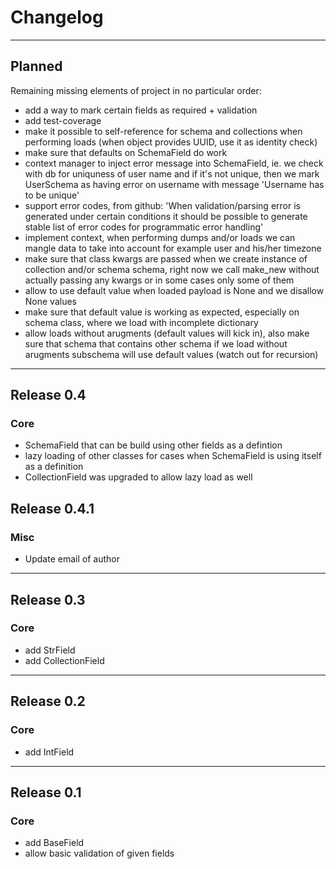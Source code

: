 # Changelog

---
## Planned

Remaining missing elements of project in no particular order:

 * add a way to mark certain fields as required + validation
 * add test-coverage
 * make it possible to self-reference for schema and collections when
   performing loads (when object provides UUID, use it as identity check)
 * make sure that defaults on SchemaField do work
 * context manager to inject error message into SchemaField, ie. we check with
   db for uniquness of user name and if it's not unique, then we mark
   UserSchema as having error on username with message 'Username has to be
   unique'
 * support error codes, from github: 'When validation/parsing error is
   generated under certain conditions it should be possible to generate stable
   list of error codes for programmatic error handling'
 * implement context, when performing dumps and/or loads we can mangle data to
   take into account for example user and his/her timezone
 * make sure that class kwargs are passed when we create instance of collection
   and/or schema schema, right now we call make_new without actually passing
   any kwargs or in some cases only some of them
 * allow to use default value when loaded payload is None and we disallow None
   values
 * make sure that default value is working as expected, especially on schema
   class, where we load with incomplete dictionary
 * allow loads without arugments (default values will kick in), also make sure
   that schema that contains other schema if we load without arugments
   subschema will use default values (watch out for recursion)

---
## Release 0.4

### Core

 * SchemaField that can be build using other fields as a defintion
 * lazy loading of other classes for cases when SchemaField is using itself as a definition
 * CollectionField was upgraded to allow lazy load as well

## Release 0.4.1

### Misc

 * Update email of author

---
## Release 0.3

### Core

 * add StrField
 * add CollectionField

---
## Release 0.2

### Core

 * add IntField

---
## Release 0.1

### Core

 * add BaseField
 * allow basic validation of given fields
